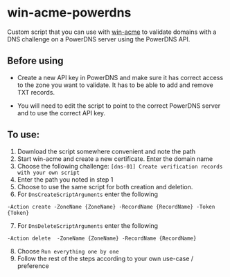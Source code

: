 # win-acme-powerdns

Custom script that you can use with [win-acme](https://www.win-acme.com/) to validate domains with a DNS challenge on a PowerDNS server using the PowerDNS API.

## Before using
* Create a new API key in PowerDNS and make sure it has correct access to the zone you want to validate. It has to be able to add and remove TXT records.

* You will need to edit the script to point to the correct PowerDNS server and to use the correct API key.

## To use:
1. Download the script somewhere convenient and note the path
2. Start win-acme and create a new certificate. Enter the domain name
3. Choose the following challenge: `[dns-01] Create verification records with your own script`
4. Enter the path you noted in step 1
5. Choose to use the same script for both creation and deletion.
6. For `DnsCreateScriptArguments` enter the following
```
-Action create -ZoneName {ZoneName} -RecordName {RecordName} -Token {Token}
```
7. For `DnsDeleteScriptArguments` enter the following
```
-Action delete  -ZoneName {ZoneName} -RecordName {RecordName}
```
8. Choose `Run everything one by one`
9. Follow the rest of the steps according to your own use-case / preference

